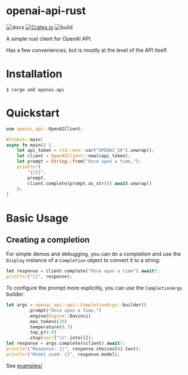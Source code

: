 # openai-api-rust
![docs](https://docs.rs/openai-api/badge.svg)
[![Crates.io](https://img.shields.io/crates/v/openai-api.svg)](https://crates.io/crates/openai-api)
![build](https://github.com/deontologician/openai-api-rust/workflows/Continuous%20Integration/badge.svg)

A simple rust client for OpenAI API.

Has a few conveniences, but is mostly at the level of the API itself.

# Installation

```
$ cargo add openai-api
```

# Quickstart

```rust
use openai_api::OpenAIClient;

#[tokio::main]
async fn main() {
    let api_token = std::env::var("OPENAI_SK").unwrap();
    let client = OpenAIClient::new(&api_token);
    let prompt = String::from("Once upon a time,");
    println!(
        "{}{}",
        prompt,
        client.complete(prompt.as_str()).await.unwrap()
    );
}
```
# Basic Usage

## Creating a completion

For simple demos and debugging, you can do a completion and use the `Display` instance of a `Completion` object to convert it to a string:

```rust
let response = client.complete("Once upon a time").await?;
println!("{}", response);
```

To configure the prompt more explicitly, you can use the `CompletionArgs` builder:

```rust
let args = openai_api::api::CompletionArgs::builder()
        .prompt("Once upon a time,")
        .engine(Engine::Davinci)
        .max_tokens(20)
        .temperature(0.7)
        .top_p(0.9)
        .stop(vec!["\n".into()]);
let response = args.complete(&client).await?;
println!("Response: {}", response.choices[0].text);
println!("Model used: {}", response.model);
```

See [examples/](./examples)
